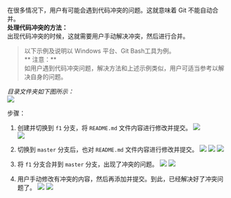 在很多情况下，用户有可能会遇到代码冲突的问题。这就意味着 Git 不能自动合并。  
**处理代码冲突的方法：**  
出现代码冲突的时候，这就需要用户手动解决冲突，然后进行合并。

> 以下示例及说明以 Windows 平台、Git Bash工具为例。  
>** 注意：**  
>如用户遇到代码冲突问题，解决方法和上述示例类似，用户可适当参考以解决自身的问题。

 
*目录文件夹如下图所示：*  
![](https://mc.qcloudimg.com/static/img/8d398b8df95d05508c6307ff0e3f9d83/2017-09-11_104043.png)

步骤：  

1. 创建并切换到 `f1` 分支，将 `README.md` 文件内容进行修改并提交。
![](https://mc.qcloudimg.com/static/img/baf28728aab9db543c5195d7881581f3/2017-09-08_173126.png)  
![](https://mc.qcloudimg.com/static/img/9b781c806e7b4610b8ea3e0f117fb3c4/2017-09-08_173443.png)

2. 切换到 `master` 分支后，也对 `README.md` 文件内容进行修改并提交。
![](https://mc.qcloudimg.com/static/img/6ffb9f7c33227b7dd2bdfefd73c192d0/2017-09-11_110646.png)
![](https://mc.qcloudimg.com/static/img/9e010f478dd6fe20914219c4d8c2f197/2017-09-08_171739.png)
![](https://mc.qcloudimg.com/static/img/7b782a29465c9ccf918e454b7bf9bd22/2017-09-08_174739.png)

3. 将 `f1` 分支合并到 `master` 分支，出现了冲突的问题。
![](https://mc.qcloudimg.com/static/img/d306267cedb9fb7258b463ffe9ab7132/2017-09-08_174757.png)
![](https://mc.qcloudimg.com/static/img/2bc9255a930111ad67146dc1eebc8b22/2017-09-08_171553.png)

4. 用户手动修改有冲突的内容，然后再添加并提交。到此，已经解决好了冲突问题了。
![](https://mc.qcloudimg.com/static/img/ec5bccd8fe084e54301ec85f4ab389a6/2017-09-08_171410.png)
![](https://mc.qcloudimg.com/static/img/2db4d6226808eee8633a82f43fd95fb4/2017-09-08_175002.png)



